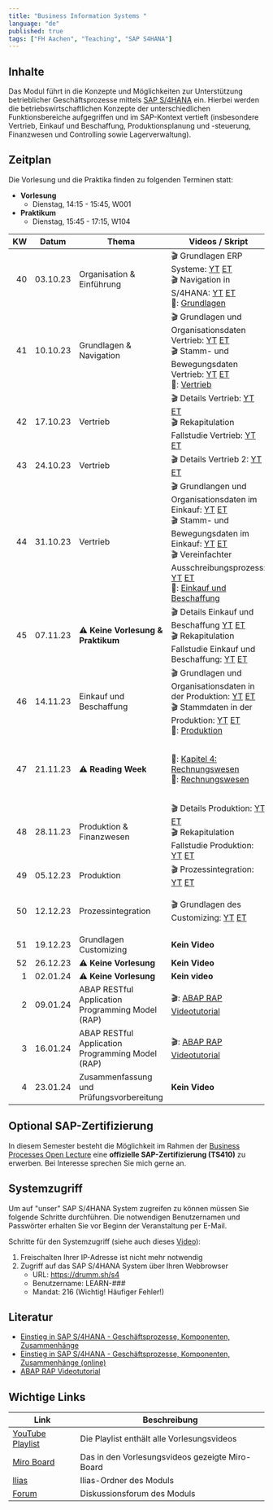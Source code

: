 ```yaml
---
title: "Business Information Systems "
language: "de"
published: true
tags: ["FH Aachen", "Teaching", "SAP S4HANA"]
---
```


## Inhalte

Das Modul führt in die Konzepte und Möglichkeiten zur Unterstützung
betrieblicher Geschäftsprozesse mittels
[SAP S/4HANA](https://www.sap.com/products/s4hana-erp.html) ein.
Hierbei werden die betriebswirtschaftlichen Konzepte der unterschiedlichen
Funktionsbereiche aufgegriffen und im SAP-Kontext vertieft
(insbesondere Vertrieb, Einkauf und Beschaffung,
Produktionsplanung und -steuerung, Finanzwesen und Controlling sowie Lagerverwaltung).

## Zeitplan

Die Vorlesung und die Praktika finden zu folgenden Terminen statt:

- **Vorlesung**
  - Dienstag, 14:15 - 15:45, W001
- **Praktikum**
  - Dienstag, 15:45 - 17:15, W104

|  KW | Datum    | Thema                                            | Videos / Skript                                                                                                                                                                                                                                                                                                                                                                                                                                                                                                                                            | Praktikum                                                                                                                                                                                                                        | Selbsttest                                                                                                                                                |
| --: | -------- | ------------------------------------------------ | ---------------------------------------------------------------------------------------------------------------------------------------------------------------------------------------------------------------------------------------------------------------------------------------------------------------------------------------------------------------------------------------------------------------------------------------------------------------------------------------------------------------------------------------------------------- | -------------------------------------------------------------------------------------------------------------------------------------------------------------------------------------------------------------------------------- | --------------------------------------------------------------------------------------------------------------------------------------------------------- |
|  40 | 03.10.23 | Organisation & Einführung                        | 🎬 Grundlagen ERP Systeme: [YT](https://youtu.be/UC1czfAo_NM) [ET](https://et.training/dashboard/product/video/1103/details/737888307) <br/> 🎬 Navigation in S/4HANA: [YT](https://youtu.be/Hf0zsjag7e8) [ET](https://et.training/dashboard/product/video/1103/details/737885409) <br/> 📕: [Grundlagen](sap_in_der_praxis_and_bis/01_grundlagen.pdf)                                                                                                                                                                                                     | ✅: [Fallstudie Navigation](sap_in_der_praxis_and_bis/case_study_navigation.pdf) <br/> 📗: [Global Bike Story](sap_in_der_praxis_and_bis/global_bike_story.pdf)                                                                  | ⁉️: [ERP-Systeme](https://quizizz.com/embed/quiz/61546f1f09d317001ea1e21a) <br/>⁉️: [Navigation](https://quizizz.com/embed/quiz/61546abd3dc795001eb80745) |
|  41 | 10.10.23 | Grundlagen & Navigation                          | 🎬 Grundlagen und Organisationsdaten Vertrieb: [YT](https://youtu.be/kKLhCDz-0O0) [ET](https://et.training/dashboard/product/video/1103/details/737883287)<br/>🎬 Stamm- und Bewegungsdaten Vertrieb: [YT](https://youtu.be/qyHaVjo5aag) [ET](https://et.training/dashboard/product/video/1103/details/737881682)<br/> 📕: [Vertrieb](sap_in_der_praxis_and_bis/02_vertrieb.pdf) <br/>                                                                                                                                                                     | ✅: [Fallstudie Vertrieb](sap_in_der_praxis_and_bis/case_study_sales.pdf)                                                                                                                                                        | ⁉️: [Vertrieb](https://quizizz.com/embed/quiz/5f78d2bffcf584001b7d464e)                                                                                   |
|  42 | 17.10.23 | Vertrieb                                         | 🎬 Details Vertrieb: [YT](https://youtu.be/gQ42MlvmK2Y) [ET](https://et.training/dashboard/product/video/1103/details/737878561)<br/> 🎬 Rekapitulation Fallstudie Vertrieb: [YT](https://youtu.be/8T-lNb6DNqo) [ET](https://et.training/dashboard/product/video/1103/details/737877172)                                                                                                                                                                                                                                                                   | ✅: [Praxisfall Vertrieb 1](sap_in_der_praxis_and_bis/tutorial_sales_1.pdf)                                                                                                                                                      | ⁉️: [Details Vertrieb](https://quizizz.com/embed/quiz/61669fc8e4831f001d10c541)                                                                           |
|  43 | 24.10.23 | Vertrieb                                         | 🎬 Details Vertrieb 2: [YT](https://youtu.be/9CmiR8WV1V0) [ET](https://et.training/dashboard/product/video/1103/details/737875249)                                                                                                                                                                                                                                                                                                                                                                                                                         | ✅: [Praxisfall Vertrieb 2](sap_in_der_praxis_and_bis/tutorial_sales_2.pdf)                                                                                                                                                      |                                                                                                                                                           |
|  44 | 31.10.23 | Vertrieb                                         | 🎬 Grundlangen und Organisationsdaten im Einkauf: [YT](https://youtu.be/-BBgqO-JAwI) [ET](https://et.training/dashboard/product/video/1103/details/737874085)<br/>🎬 Stamm- und Bewegungsdaten im Einkauf: [YT](https://youtu.be/5XBIjopvC08) [ET](https://et.training/dashboard/product/video/1103/details/737872986)</br>🎬 Vereinfachter Ausschreibungsprozess: [YT](https://youtu.be/UQPu0Srbsow) [ET](https://et.training/dashboard/product/video/1103/details/737871992)</br>📕: [Einkauf und Beschaffung](sap_in_der_praxis_and_bis/03_einkauf.pdf) | ✅: [Fallstudie Einkauf und Beschaffung](sap_in_der_praxis_and_bis/case_study_sourcing.pdf)                                                                                                                                      |                                                                                                                                                           |
|  45 | 07.11.23 | ⚠️ **Keine Vorlesung & Praktikum**               | 🎬 Details Einkauf und Beschaffung [YT](https://youtu.be/LWo21SR3mms) [ET](https://et.training/dashboard/product/video/1103/details/737870009) <br/> 🎬 Rekapitulation Fallstudie Einkauf und Beschaffung: [YT](https://youtu.be/zXCaHlW06Tk) [ET](https://et.training/dashboard/product/video/1103/details/737869094)                                                                                                                                                                                                                                     | ✅: [Praxisfall Einkauf und Beschaffung](sap_in_der_praxis_and_bis/tutorial_sourcing.pdf)                                                                                                                                        | ⁉️: [Quiz](https://quizizz.com/embed/quiz/6180353c437684001df318b8)                                                                                       |
|  46 | 14.11.23 | Einkauf und Beschaffung                          | 🎬 Grundlagen und Organisationsdaten in der Produktion: [YT](https://youtu.be/aizQCCbfL10) [ET](https://et.training/dashboard/product/video/1103/details/737867694) <br/> 🎬 Stammdaten in der Produktion: [YT](https://youtu.be/F7L6891WXPY) [ET](https://et.training/dashboard/product/video/1103/details/737864361) <br/>📕: [Produktion](sap_in_der_praxis_and_bis/05_produktion.pdf)                                                                                                                                                                  | ✅: [Fallstudie Produktion](sap_in_der_praxis_and_bis/case_study_production.pdf)                                                                                                                                                 |                                                                                                                                                           |
|  47 | 21.11.23 | ⚠️ **Reading Week**                              | 📕: [Kapitel 4: Rechnungswesen](https://ebookcentral.proquest.com/lib/aachen/reader.action?docID=7132812&ppg=277) <br/> 📕: [Rechnungswesen](sap_in_der_praxis_and_bis/04_rechnungswesen.pdf)                                                                                                                                                                                                                                                                                                                                                              | ✅: [Fallstudie FI-AP](sap_in_der_praxis_and_bis/case_study_fi_ap.pdf)<br/> ✅: [Fallstudie FI-AR](sap_in_der_praxis_and_bis/case_study_fi_ar.pdf)<br/> ✅: [Fallstudie CO-CCA](sap_in_der_praxis_and_bis/case_study_co_cca.pdf) | ⁉️: [Quiz](https://quizizz.com/embed/quiz/60b4bab610b679001cc1895b)                                                                                       |
|  48 | 28.11.23 | Produktion & Finanzwesen                         | 🎬 Details Produktion: [YT](https://youtu.be/0dgUvE5MghI) [ET](https://et.training/dashboard/product/video/1103/details/737857463)<br/> 🎬 Rekapitulation Fallstudie Produktion: [YT](https://youtu.be/_1Snnqouh7k) [ET](https://et.training/dashboard/product/video/1103/details/737856117)                                                                                                                                                                                                                                                               | ✅: [Praxisfall Produktion](sap_in_der_praxis_and_bis/tutorial_production.pdf)                                                                                                                                                   | ⁉️: [Quiz](https://quizizz.com/embed/quiz/61a343c4a643f7001d795cc7)                                                                                       |
|  49 | 05.12.23 | Produktion                                       | 🎬 Prozessintegration: [YT](https://youtu.be/PGIJz-mIL2s) [ET](https://et.training/dashboard/product/video/1103/details/737846766)                                                                                                                                                                                                                                                                                                                                                                                                                         | ✅: [Praxisfall Prozessintegration](sap_in_der_praxis_and_bis/tutorial_process_integration.pdf)                                                                                                                                  | ⁉️: Quiz                                                                                                                                                  |
|  50 | 12.12.23 | Prozessintegration                               | 🎬 Grundlagen des Customizing: [YT](https://youtu.be/n2CO5wT8DMc) [ET](https://et.training/dashboard/product/video/1103/details/805598122)                                                                                                                                                                                                                                                                                                                                                                                                                 | ✅: Zusätzlichen Praktikum zum [Praxisfall Prozessintegration](sap_in_der_praxis_and_bis/tutorial_process_integration.pdf)                                                                                                       | ⁉️: Quiz                                                                                                                                                  |
|  51 | 19.12.23 | Grundlagen Customizing                           | **Kein Video**                                                                                                                                                                                                                                                                                                                                                                                                                                                                                                                                             | **Kein Praktikum**                                                                                                                                                                                                               | ⁉️: Quiz                                                                                                                                                  |
|  52 | 26.12.23 | ⚠️ **Keine Vorlesung**                           | **Kein Video**                                                                                                                                                                                                                                                                                                                                                                                                                                                                                                                                             | **Kein Praktikum**                                                                                                                                                                                                               |                                                                                                                                                           |
|   1 | 02.01.24 | ⚠️ **Keine Vorlesung**                           | **Kein video**                                                                                                                                                                                                                                                                                                                                                                                                                                                                                                                                             | **Kein Praktikum**                                                                                                                                                                                                               |                                                                                                                                                           |
|   2 | 09.01.24 | ABAP RESTful Application Programming Model (RAP) | 🎬: [ABAP RAP Videotutorial](https://et.training/dashboard/product/video/1233)                                                                                                                                                                                                                                                                                                                                                                                                                                                                             |                                                                                                                                                                                                                                  |                                                                                                                                                           |
|   3 | 16.01.24 | ABAP RESTful Application Programming Model (RAP) | 🎬: [ABAP RAP Videotutorial](https://et.training/dashboard/product/video/1233)                                                                                                                                                                                                                                                                                                                                                                                                                                                                             |                                                                                                                                                                                                                                  |                                                                                                                                                           |
|   4 | 23.01.24 | Zusammenfassung und Prüfungsvorbereitung         | **Kein Video**                                                                                                                                                                                                                                                                                                                                                                                                                                                                                                                                             | **Kein Praktikum**                                                                                                                                                                                                               |                                                                                                                                                           |

## Optional SAP-Zertifizierung

In diesem Semester besteht die Möglichkeit im Rahmen der [Business Processes Open Lecture](https://events.sap.com/open-lecture-2023) eine
**offizielle SAP-Zertifizierung (TS410)** zu erwerben. Bei Interesse sprechen Sie mich gerne an.

## Systemzugriff

Um auf "unser" SAP S/4HANA System zugreifen zu können müssen Sie folgende Schritte
durchführen. Die notwendigen Benutzernamen und Passwörter erhalten Sie vor
Beginn der Veranstaltung per E-Mail.

Schritte für den Systemzugriff (siehe auch dieses [Video](https://youtu.be/kibeQuMlYKQ)):

1. Freischalten Ihrer IP-Adresse ist nicht mehr notwendig
2. Zugriff auf das SAP S/4HANA System über Ihren Webbrowser
   - URL: https://drumm.sh/s4
   - Benutzername: LEARN-###
   - Mandat: 216 (Wichtig! Häufiger Fehler!)

## Literatur

- [Einstieg in SAP S/4HANA - Geschäftsprozesse, Komponenten, Zusammenhänge](https://www.rheinwerk-verlag.de/einstieg-in-sap-s4hana/)
- [Einstieg in SAP S/4HANA - Geschäftsprozesse, Komponenten, Zusammenhänge (online)](https://ebookcentral.proquest.com/lib/aachen/detail.action?docID=7132812)
- [ABAP RAP Videotutorial](https://et.training/dashboard/product/video/1233)

## Wichtige Links

| Link                                                                  | Beschreibung                                    |
| --------------------------------------------------------------------- | ----------------------------------------------- |
| [YouTube Playlist](https://drumm.sh/yt/s4)                            | Die Playlist enthält alle Vorlesungsvideos      |
| [Miro Board](https://miro.com/app/board/o9J_lvLhjsk=/)                | Das in den Vorlesungsvideos gezeigte Miro-Board |
| [Ilias](https://www.ili.fh-aachen.de/goto_elearning_crs_1151470.html) | Ilias-Ordner des Moduls                         |
| [Forum](https://forum.drumm.sh)                                       | Diskussionsforum des Moduls                     |
